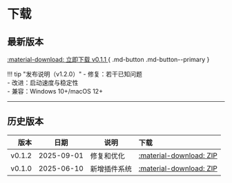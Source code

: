 # 下载

## 最新版本

[ :material-download: 立即下载 v0.1.1 ](files/mods-locker-0.1.1.zip){ .md-button .md-button--primary }
<!-- [查看校验信息](#校验与完整性){ .md-button } -->

!!! tip "发布说明（v1.2.0）"
    - 修复：若干已知问题  
    - 改进：启动速度与稳定性  
    - 兼容：Windows 10+/macOS 12+  

---

## 历史版本

| 版本 | 日期 | 说明 | 下载 |
|---:|:---:|---|:---|
| v0.1.2 | 2025-09-01 | 修复和优化 | [:material-download: ZIP](files/mods-locker-0.1.1.zip) |
| v0.1.0 | 2025-06-10 | 新增插件系统 | [:material-download: ZIP](files/mods-locker-0.1.0.zip) |







